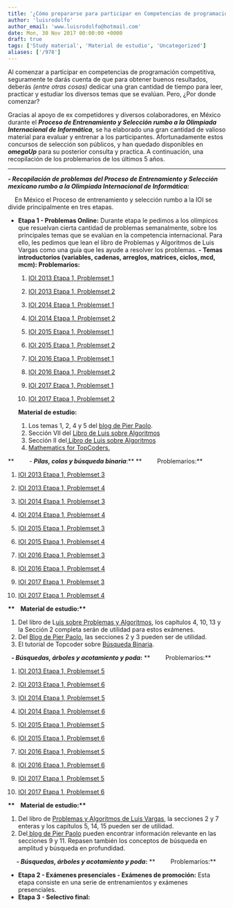```yaml
---
title: '¿Cómo prepararse para participar en Competencias de programación competitiva?'
author: 'luisrodolfo'
author_email: 'www.luisrodolfo@hotmail.com'
date: Mon, 30 Nov 2017 00:00:00 +0000
draft: true
tags: ['Study material', 'Material de estudio', 'Uncategorized']
aliases: ['/978']
---
```


Al comenzar a participar en competencias de programación competitiva, seguramente te darás cuenta de que para obtener buenos resultados, deberás _(entre otras cosas)_ dedicar una gran cantidad de tiempo para leer, practicar y estudiar los diversos temas que se evalúan. Pero, ¿Por donde comenzar?

Gracias al apoyo de ex competidores y diversos colaboradores, en México durante el **_Proceso de Entrenamiento y Selección rumbo a la Olimpiada Internacional de Informática_**, se ha elaborado una gran cantidad de valioso material para evaluar y entrenar a los participantes. Afortunadamente estos concursos de selección son públicos, y han quedado disponibles en **_omegaUp_** para su posterior consulta y practica. A continuación, una recopilación de los problemarios de los últimos 5 años.

* * *

_**\- Recopilación de problemas del Proceso de Entrenamiento y Selección mexicano rumbo a la Olimpiada Internacional de Informática:**_

    En México el Proceso de entrenamiento y selección rumbo a la IOI se divide principalmente en tres etapas.

*   **Etapa 1 - Problemas Online:** Durante etapa le pedimos a los olímpicos que resuelvan cierta cantidad de problemas semanalmente, sobre los principales temas que se evalúan en la competencia internacional. Para ello, les pedimos que lean el libro de Problemas y Algoritmos de Luis Vargas como una guía que les ayude a resolver los problemas. ****- Temas introductorios (variables, cadenas, arreglos, matrices, ciclos, mcd, mcm): Problemarios:****
    
    1.  [IOI 2013 Etapa 1, Problemset 1](https://omegaup.com/arena/IOI2013E1P1/practice/)
    2.  [IOI 2013 Etapa 1, Problemset 2](https://omegaup.com/arena/IOI2013E1P2/practice/)
    3.  [IOI 2014 Etapa 1, Problemset 1](https://omegaup.com/arena/IOI2014E1P1/practice/)
        
    4.  [IOI 2014 Etapa 1, Problemset 2](https://omegaup.com/arena/IOI2014E1P2/practice/)
    5.  [IOI 2015 Etapa 1, Problemset 1](https://omegaup.com/arena/IOI2015E1P1)
    6.  [IOI 2015 Etapa 1, Problemset 2](https://omegaup.com/arena/IOI2015E1P2)
        
    7.  [IOI 2016 Etapa 1, Problemset 1](https://omegaup.com/arena/IOI2016E1P1)
        
    8.  [IOI 2016 Etapa 1, Problemset 2](https://omegaup.com/arena/IOI2016E1P2)
        
    9.  [IOI 2017 Etapa 1, Problemset 1](https://omegaup.com/arena/IOI2017E1P1)
        
    10.  [IOI 2017 Etapa 1, Problemset 2](https://omegaup.com/arena/IOI2017E1P2/practice)
        
    
    __**Material de estudio:**__
    
    1.  Los temas 1, 2, 4 y 5 del [blog de Pier Paolo](http://pier.guillen.com.mx/).
    2.  Sección VII del [Libro de Luis sobre Algoritmos](https://omegaup.com/img/libropre3.pdf)
    3.  Sección II del[ Libro de Luis sobre Algoritmos](https://omegaup.com/img/libropre3.pdf)
    4.  [Mathematics for TopCoders.](http://community.topcoder.com/tc?module=Static&d1=tutorials&d2=math_for_topcoders)

**         - **_Pilas, colas y búsqueda binaria_**:** **         Problemaríos:**

1.  [IOI 2013 Etapa 1, Problemset 3](https://omegaup.com/arena/IOI2013E1P3/practice/)
2.  [IOI 2013 Etapa 1, Problemset 4](https://omegaup.com/arena/IOI2013E1P4/practice/)
3.  [IOI 2014 Etapa 1, Problemset 3](https://omegaup.com/arena/IOI2014E1P3/practice/)
    
4.  [IOI 2014 Etapa 1, Problemset 4](https://omegaup.com/arena/IOI2014E1P4/practice/)
5.  [IOI 2015 Etapa 1, Problemset 3](https://omegaup.com/arena/IOI2015E1P3/practice/)
6.  [IOI 2015 Etapa 1, Problemset 4](https://omegaup.com/arena/IOI2015E1P4/practice/)
    
7.  [IOI 2016 Etapa 1, Problemset 3](https://omegaup.com/arena/IOI2016E1P3/practice/)
    
8.  [IOI 2016 Etapa 1, Problemset 4](https://omegaup.com/arena/IOI2016E1P4/practice/)
    
9.  [IOI 2017 Etapa 1, Problemset 3](https://omegaup.com/arena/IOI2017E1P3/practice/)
    
10.  [IOI 2017 Etapa 1, Problemset 4](https://omegaup.com/arena/IOI2017E1P4/practice/)
    

__**    Material de estudio:**__

1.  Del libro de L[uis sobre Problemas y Algoritmos](https://omegaup.com/img/libropre3.pdf), los capítulos 4, 10, 13 y la Sección 2 completa serán de utilidad para estos exámenes.
2.  Del [Blog de Pier Paolo](http://pier.guillen.com.mx/), las secciones 2 y 3 pueden ser de utilidad.
3.  El tutorial de Topcoder sobre [Búsqueda Binaria](http://community.topcoder.com/tc?module=Static&d1=tutorials&d2=binarySearch).

  **\- **_Búsquedas, árboles y acotamiento y poda_**:** **         Problemaríos:**

1.  [IOI 2013 Etapa 1, Problemset 5](https://omegaup.com/arena/IOI2013E1P5/practice/)
2.  [IOI 2013 Etapa 1, Problemset 6](https://omegaup.com/arena/IOI2013E1P6/practice/)
3.  [IOI 2014 Etapa 1, Problemset 5](https://omegaup.com/arena/IOI2014E1P5/practice/)
    
4.  [IOI 2014 Etapa 1, Problemset 6](https://omegaup.com/arena/IOI2014E1P6/practice/)
5.  [IOI 2015 Etapa 1, Problemset 5](https://omegaup.com/arena/IOI2015E1P5/practice/)
6.  [IOI 2015 Etapa 1, Problemset 6](https://omegaup.com/arena/IOI2015E1P6/practice/)
    
7.  [IOI 2016 Etapa 1, Problemset 5](https://omegaup.com/arena/IOI2016E1P5/practice/)
    
8.  [IOI 2016 Etapa 1, Problemset 6](https://omegaup.com/arena/IOI2016E1P6/practice/)
    
9.  [IOI 2017 Etapa 1, Problemset 5](https://omegaup.com/arena/IOI2017E1P5/practice/)
    
10.  [IOI 2017 Etapa 1, Problemset 6](https://omegaup.com/arena/IOI2017E1P6/practice/)
    

__**    Material de estudio:**__

1.  Del libro de [Problemas y Algoritmos de Luis Vargas](https://omegaup.com/img/libropre3.pdf), la secciones 2 y 7 enteras y los capítulos 5, 14, 15 pueden ser de utilidad.
2.  Del[ blog de Pier Paolo](http://pier.guillen.com.mx/) pueden encontrar información relevante en las secciones 9 y 11. Repasen también los conceptos de búsqueda en amplitud y búsqueda en profundidad.

     **\- **_Búsquedas, árboles y acotamiento y poda_**:** **         Problemaríos:**

*   **Etapa 2 - Exámenes presenciales - Exámenes de promoción:** Esta etapa consiste en una serie de entrenamientos y exámenes presenciales.
*   **Etapa 3 - Selectivo final:**

